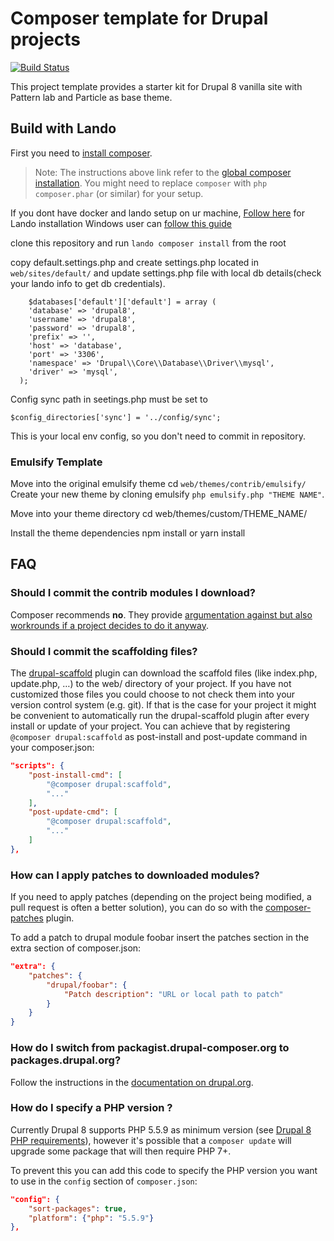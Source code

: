 # Composer template for Drupal projects

[![Build Status](https://travis-ci.org/drupal-composer/drupal-project.svg?branch=8.x)](https://travis-ci.org/drupal-composer/drupal-project)

This project template provides a starter kit for Drupal 8 vanilla site with Pattern lab and Particle as base theme.

## Build with Lando


First you need to [install composer](https://getcomposer.org/doc/00-intro.md#installation-linux-unix-osx).

> Note: The instructions above link refer to the [global composer installation](https://getcomposer.org/doc/00-intro.md#globally).
You might need to replace `composer` with `php composer.phar` (or similar) 
for your setup.

If you dont have docker and lando setup on ur machine, [Follow here](https://docs.devwithlando.io/installation/installing.html) for Lando installation 
Windows user can [follow this guide](https://docs.google.com/document/d/158hEpDepMMHNjv4Rvmq5whB5M9Q_OQNO4Log7bpK7SY/edit)

clone this repository and run `lando composer install` from the root

copy default.settings.php and create settings.php located in `web/sites/default/` and update settings.php  file with local db details(check your lando info to get db credentials).
```
    $databases['default']['default'] = array (
    'database' => 'drupal8',
    'username' => 'drupal8',
    'password' => 'drupal8',
    'prefix' => '',
    'host' => 'database',
    'port' => '3306',
    'namespace' => 'Drupal\\Core\\Database\\Driver\\mysql',
    'driver' => 'mysql',
  );
  ```
  
Config sync path in seetings.php must be set to 

```$config_directories['sync'] = '../config/sync';```

This is your local env config, so you don't need to commit in repository.

### Emulsify Template

Move into the original emulsify theme cd `web/themes/contrib/emulsify/`
Create your new theme by cloning emulsify `php emulsify.php "THEME NAME"`. 

Move into your theme directory cd web/themes/custom/THEME_NAME/

Install the theme dependencies npm install or yarn install



## FAQ

### Should I commit the contrib modules I download?

Composer recommends **no**. They provide [argumentation against but also 
workrounds if a project decides to do it anyway](https://getcomposer.org/doc/faqs/should-i-commit-the-dependencies-in-my-vendor-directory.md).

### Should I commit the scaffolding files?

The [drupal-scaffold](https://github.com/drupal-composer/drupal-scaffold) plugin can download the scaffold files (like
index.php, update.php, …) to the web/ directory of your project. If you have not customized those files you could choose
to not check them into your version control system (e.g. git). If that is the case for your project it might be
convenient to automatically run the drupal-scaffold plugin after every install or update of your project. You can
achieve that by registering `@composer drupal:scaffold` as post-install and post-update command in your composer.json:

```json
"scripts": {
    "post-install-cmd": [
        "@composer drupal:scaffold",
        "..."
    ],
    "post-update-cmd": [
        "@composer drupal:scaffold",
        "..."
    ]
},
```
### How can I apply patches to downloaded modules?

If you need to apply patches (depending on the project being modified, a pull 
request is often a better solution), you can do so with the 
[composer-patches](https://github.com/cweagans/composer-patches) plugin.

To add a patch to drupal module foobar insert the patches section in the extra 
section of composer.json:
```json
"extra": {
    "patches": {
        "drupal/foobar": {
            "Patch description": "URL or local path to patch"
        }
    }
}
```
### How do I switch from packagist.drupal-composer.org to packages.drupal.org?

Follow the instructions in the [documentation on drupal.org](https://www.drupal.org/docs/develop/using-composer/using-packagesdrupalorg).

### How do I specify a PHP version ?

Currently Drupal 8 supports PHP 5.5.9 as minimum version (see [Drupal 8 PHP requirements](https://www.drupal.org/docs/8/system-requirements/drupal-8-php-requirements)), however it's possible that a `composer update` will upgrade some package that will then require PHP 7+.

To prevent this you can add this code to specify the PHP version you want to use in the `config` section of `composer.json`:
```json
"config": {
    "sort-packages": true,
    "platform": {"php": "5.5.9"}
},
```
